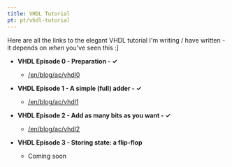 ```yaml
---
title: VHDL Tutorial
pt: pt/vhdl-tutorial
---
```


Here are all the links to the elegant VHDL tutorial I'm writing / have written - it depends on _when_ you've seen this :]

  * **VHDL Episode 0 - Preparation  - ✓**
      + [/en/blog/ac/vhdl0](/en/blog/ac/vhdl0)

  * **VHDL Episode 1 - A simple (full) adder  - ✓**
      + [/en/blog/ac/vhdl1](/en/blog/ac/vhdl1)

  * **VHDL Episode 2 - Add as many bits as you want  - ✓**
      + [/en/blog/ac/vhdl2](/en/blog/ac/vhdl2)

  * **VHDL Episode 3 - Storing state: a flip-flop**
      + Coming soon

